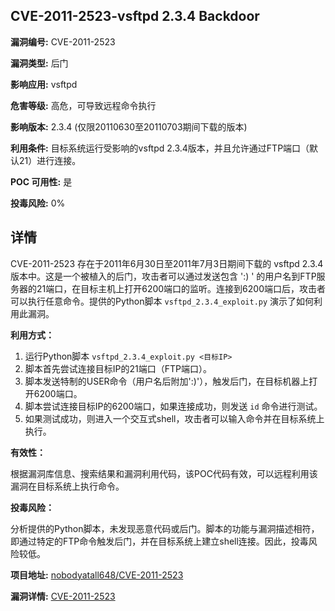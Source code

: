 ## CVE-2011-2523-vsftpd 2.3.4 Backdoor

**漏洞编号:** CVE-2011-2523

**漏洞类型:** 后门

**影响应用:** vsftpd

**危害等级:** 高危，可导致远程命令执行

**影响版本:** 2.3.4 (仅限20110630至20110703期间下载的版本)

**利用条件:** 目标系统运行受影响的vsftpd 2.3.4版本，并且允许通过FTP端口（默认21）进行连接。

**POC 可用性:** 是

**投毒风险:** 0%

## 详情

CVE-2011-2523 存在于2011年6月30日至2011年7月3日期间下载的 vsftpd 2.3.4 版本中。这是一个被植入的后门，攻击者可以通过发送包含 ':) ' 的用户名到FTP服务器的21端口，在目标主机上打开6200端口的监听。连接到6200端口后，攻击者可以执行任意命令。提供的Python脚本 `vsftpd_2.3.4_exploit.py` 演示了如何利用此漏洞。

**利用方式：**

1.  运行Python脚本 `vsftpd_2.3.4_exploit.py <目标IP>`
2.  脚本首先尝试连接目标IP的21端口（FTP端口）。
3.  脚本发送特制的USER命令（用户名后附加':)'），触发后门，在目标机器上打开6200端口。
4.  脚本尝试连接目标IP的6200端口，如果连接成功，则发送 `id` 命令进行测试。
5.  如果测试成功，则进入一个交互式shell，攻击者可以输入命令并在目标系统上执行。

**有效性：**

根据漏洞库信息、搜索结果和漏洞利用代码，该POC代码有效，可以远程利用该漏洞在目标系统上执行命令。

**投毒风险：**

分析提供的Python脚本，未发现恶意代码或后门。脚本的功能与漏洞描述相符，即通过特定的FTP命令触发后门，并在目标系统上建立shell连接。因此，投毒风险较低。

**项目地址:** [nobodyatall648/CVE-2011-2523](https://github.com/nobodyatall648/CVE-2011-2523)

**漏洞详情:** [CVE-2011-2523](https://nvd.nist.gov/vuln/detail/CVE-2011-2523)
